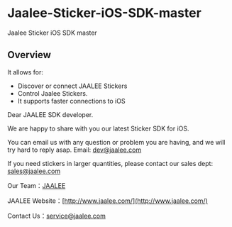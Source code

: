 Jaalee-Sticker-iOS-SDK-master
=============================

Jaalee Sticker iOS SDK master

## Overview ##

It allows for:
- Discover or connect JAALEE Stickers
- Control Jaalee Stickers.
- It supports faster connections to iOS

Dear JAALEE SDK developer.

We are happy to share with you our latest Sticker SDK for iOS.

You can email us with any question or problem you are having, and we will try hard to reply asap. Email: dev@jaalee.com

If you need stickers in larger quantities, please contact our sales dept: sales@jaalee.com

Our Team：[JAALEE](http://www.jaalee.com/)

JAALEE Website：[http://www.jaalee.com/](http://www.jaalee.com/)

Contact Us：service@jaalee.com
